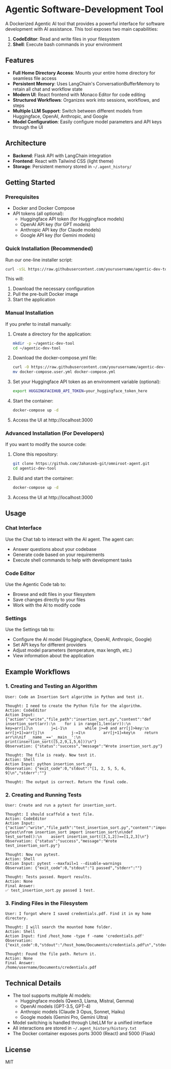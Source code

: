 # Agentic Software-Development Tool

A Dockerized Agentic AI tool that provides a powerful interface for software development with AI assistance. This tool exposes two main capabilities:

1. **CodeEditor**: Read and write files in your filesystem
2. **Shell**: Execute bash commands in your environment

## Features

- **Full Home Directory Access**: Mounts your entire home directory for seamless file access
- **Persistent Memory**: Uses LangChain's ConversationBufferMemory to retain all chat and workflow state
- **Modern UI**: React frontend with Monaco Editor for code editing
- **Structured Workflows**: Organizes work into sessions, workflows, and steps
- **Multiple LLM Support**: Switch between different models from Huggingface, OpenAI, Anthropic, and Google
- **Model Configuration**: Easily configure model parameters and API keys through the UI

## Architecture

- **Backend**: Flask API with LangChain integration
- **Frontend**: React with Tailwind CSS (light theme)
- **Storage**: Persistent memory stored in `~/.agent_history/`

## Getting Started

### Prerequisites

- Docker and Docker Compose
- API tokens (all optional):
  - Huggingface API token (for Huggingface models)
  - OpenAI API key (for GPT models)
  - Anthropic API key (for Claude models)
  - Google API key (for Gemini models)

### Quick Installation (Recommended)

Run our one-line installer script:

```bash
curl -sSL https://raw.githubusercontent.com/yourusername/agentic-dev-tool/main/install.sh | bash
```

This will:
1. Download the necessary configuration
2. Pull the pre-built Docker image
3. Start the application

### Manual Installation

If you prefer to install manually:

1. Create a directory for the application:
   ```bash
   mkdir -p ~/agentic-dev-tool
   cd ~/agentic-dev-tool
   ```

2. Download the docker-compose.yml file:
   ```bash
   curl -O https://raw.githubusercontent.com/yourusername/agentic-dev-tool/main/docker-compose.user.yml
   mv docker-compose.user.yml docker-compose.yml
   ```

3. Set your Huggingface API token as an environment variable (optional):
   ```bash
   export HUGGINGFACEHUB_API_TOKEN=your_huggingface_token_here
   ```

4. Start the container:
   ```bash
   docker-compose up -d
   ```

5. Access the UI at http://localhost:3000

### Advanced Installation (For Developers)

If you want to modify the source code:

1. Clone this repository:
   ```bash
   git clone https://github.com/Jahanzeb-git/omniroot-agent.git
   cd agentic-dev-tool
   ```

2. Build and start the container:
   ```bash
   docker-compose up -d
   ```

3. Access the UI at http://localhost:3000

## Usage

### Chat Interface

Use the Chat tab to interact with the AI agent. The agent can:
- Answer questions about your codebase
- Generate code based on your requirements
- Execute shell commands to help with development tasks

### Code Editor

Use the Agentic Code tab to:
- Browse and edit files in your filesystem
- Save changes directly to your files
- Work with the AI to modify code

### Settings

Use the Settings tab to:
- Configure the AI model (Huggingface, OpenAI, Anthropic, Google)
- Set API keys for different providers
- Adjust model parameters (temperature, max length, etc.)
- View information about the application

## Example Workflows

### 1. Creating and Testing an Algorithm

```
User: Code an Insertion Sort algorithm in Python and test it.

Thought: I need to create the Python file for the algorithm.
Action: CodeEditor
Action Input: {"action":"write","file_path":"insertion_sort.py","content":"def insertion_sort(arr):\n    for i in range(1,len(arr)):\n        key=arr[i]\n        j=i-1\n        while j>=0 and arr[j]>key:\n            arr[j+1]=arr[j]\n            j-=1\n        arr[j+1]=key\n    return arr\n\nif __name__=='__main__':\n    print(insertion_sort([5,2,9,1,5,6]))\n"}
Observation: {"status":"success","message":"Wrote insertion_sort.py"}

Thought: The file is ready. Now test it.
Action: Shell
Action Input: python insertion_sort.py
Observation: {"exit_code":0,"stdout":"[1, 2, 5, 5, 6, 9]\n","stderr":""}

Thought: The output is correct. Return the final code.
```

### 2. Creating and Running Tests

```
User: Create and run a pytest for insertion_sort.

Thought: I should scaffold a test file.
Action: CodeEditor
Action Input: {"action":"write","file_path":"test_insertion_sort.py","content":"import pytest\nfrom insertion_sort import insertion_sort\n\ndef test_sorted():\n    assert insertion_sort([3,1,2])==[1,2,3]\n"}
Observation: {"status":"success","message":"Wrote test_insertion_sort.py"}

Thought: Now run pytest.
Action: Shell
Action Input: pytest --maxfail=1 --disable-warnings
Observation: {"exit_code":0,"stdout":"1 passed","stderr":""}

Thought: Tests passed. Report results.
Action: None
Final Answer:
✅ test_insertion_sort.py passed 1 test.
```

### 3. Finding Files in the Filesystem

```
User: I forgot where I saved credentials.pdf. Find it in my home directory.

Thought: I will search the mounted home folder.
Action: Shell
Action Input: find /host_home -type f -name 'credentials.pdf'
Observation: {"exit_code":0,"stdout":"/host_home/Documents/credentials.pdf\n","stderr":""}

Thought: Found the file path. Return it.
Action: None
Final Answer:
/home/username/Documents/credentials.pdf
```

## Technical Details

- The tool supports multiple AI models:
  - Huggingface models (Qwen3, Llama, Mistral, Gemma)
  - OpenAI models (GPT-3.5, GPT-4)
  - Anthropic models (Claude 3 Opus, Sonnet, Haiku)
  - Google models (Gemini Pro, Gemini Ultra)
- Model switching is handled through LiteLLM for a unified interface
- All interactions are stored in `~/.agent_history/history.txt`
- The Docker container exposes ports 3000 (React) and 5000 (Flask)

## License

MIT
